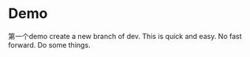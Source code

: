 # Demo
第一个demo
create a new branch of dev.
This is quick and easy.
No fast forward.
Do some things.
